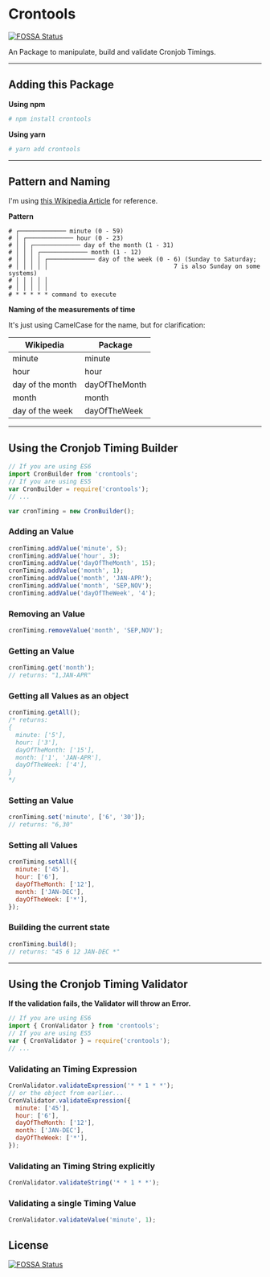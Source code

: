 # Crontools
[![FOSSA Status](https://app.fossa.com/api/projects/git%2Bgithub.com%2Fl-mbert%2Fcrontools.svg?type=shield)](https://app.fossa.com/projects/git%2Bgithub.com%2Fl-mbert%2Fcrontools?ref=badge_shield)


An Package to manipulate, build and validate Cronjob Timings.

---

## Adding this Package

**Using npm**

```sh
# npm install crontools
```

**Using yarn**

```sh
# yarn add crontools
```

---

## Pattern and Naming

I'm using [this Wikipedia Article](https://en.wikipedia.org/wiki/Cron) for reference.

**Pattern**

```
# ┌───────────── minute (0 - 59)
# │ ┌───────────── hour (0 - 23)
# │ │ ┌───────────── day of the month (1 - 31)
# │ │ │ ┌───────────── month (1 - 12)
# │ │ │ │ ┌───────────── day of the week (0 - 6) (Sunday to Saturday;
# │ │ │ │ │                                   7 is also Sunday on some systems)
# │ │ │ │ │
# │ │ │ │ │
# * * * * * command to execute
```

**Naming of the measurements of time**

It's just using CamelCase for the name, but for clarification:

| Wikipedia        | Package       |
| ---------------- | ------------- |
| minute           | minute        |
| hour             | hour          |
| day of the month | dayOfTheMonth |
| month            | month         |
| day of the week  | dayOfTheWeek  |

---

## Using the Cronjob Timing Builder

```js
// If you are using ES6
import CronBuilder from 'crontools';
// If you are using ES5
var CronBuilder = require('crontools');
// ...

var cronTiming = new CronBuilder();
```

### Adding an Value

```js
cronTiming.addValue('minute', 5);
cronTiming.addValue('hour', 3);
cronTiming.addValue('dayOfTheMonth', 15);
cronTiming.addValue('month', 1);
cronTiming.addValue('month', 'JAN-APR');
cronTiming.addValue('month', 'SEP,NOV');
cronTiming.addValue('dayOfTheWeek', '4');
```

### Removing an Value

```js
cronTiming.removeValue('month', 'SEP,NOV');
```

### Getting an Value

```js
cronTiming.get('month');
// returns: "1,JAN-APR"
```

### Getting all Values as an object

```js
cronTiming.getAll();
/* returns:
{
  minute: ['5'],
  hour: ['3'],
  dayOfTheMonth: ['15'],
  month: ['1', 'JAN-APR'],
  dayOfTheWeek: ['4'],
}
*/
```

### Setting an Value

```js
cronTiming.set('minute', ['6', '30']);
// returns: "6,30"
```

### Setting all Values

```js
cronTiming.setAll({
  minute: ['45'],
  hour: ['6'],
  dayOfTheMonth: ['12'],
  month: ['JAN-DEC'],
  dayOfTheWeek: ['*'],
});
```

### Building the current state

```js
cronTiming.build();
// returns: "45 6 12 JAN-DEC *"
```

---

## Using the Cronjob Timing Validator

**If the validation fails, the Validator will throw an Error.**

```js
// If you are using ES6
import { CronValidator } from 'crontools';
// If you are using ES5
var { CronValidator } = require('crontools');
// ...
```

### Validating an Timing Expression

```js
CronValidator.validateExpression('* * 1 * *');
// or the object from earlier...
CronValidator.validateExpression({
  minute: ['45'],
  hour: ['6'],
  dayOfTheMonth: ['12'],
  month: ['JAN-DEC'],
  dayOfTheWeek: ['*'],
});
```

### Validating an Timing String explicitly

```js
CronValidator.validateString('* * 1 * *');
```

### Validating a single Timing Value

```js
CronValidator.validateValue('minute', 1);
```


## License
[![FOSSA Status](https://app.fossa.com/api/projects/git%2Bgithub.com%2Fl-mbert%2Fcrontools.svg?type=large)](https://app.fossa.com/projects/git%2Bgithub.com%2Fl-mbert%2Fcrontools?ref=badge_large)